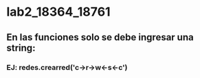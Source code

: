 # lab2_18364_18761

## En las funciones solo se debe ingresar una string:

### EJ: redes.crearred('c->r->w<-s<-c')
